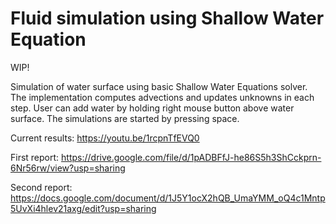 # Fluid simulation using Shallow Water Equation

WIP!

Simulation of water surface using basic Shallow Water Equations solver. The implementation computes advections and updates unknowns in each step.
User can add water by holding right mouse button above water surface. The simulations are started by pressing space.

Current results: https://youtu.be/1rcpnTfEVQ0

First report: https://drive.google.com/file/d/1pADBFfJ-he86S5h3ShCckprn-6Nr56rw/view?usp=sharing

Second report: https://docs.google.com/document/d/1J5Y1ocX2hQB_UmaYMM_oQ4c1Mntp5UvXi4hlev21axg/edit?usp=sharing
